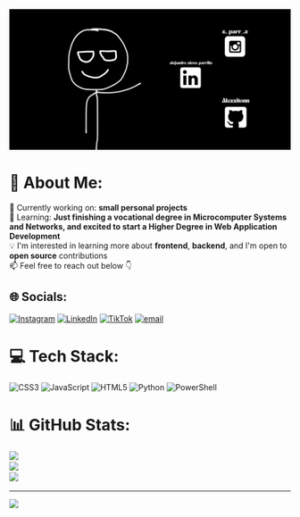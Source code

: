 <div>
  <img src="banner.png">
</div>

# 💫 About Me:
🔭 Currently working on: **small personal projects**  <br>🌱 Learning: **Just finishing a vocational degree in Microcomputer Systems and Networks, and excited to start a Higher Degree in Web Application Development**  <br>💡 I'm interested in learning more about **frontend**, **backend**, and I'm open to **open source** contributions  <br>📫 Feel free to reach out below 👇


## 🌐 Socials:
[![Instagram](https://img.shields.io/badge/Instagram-%23E4405F.svg?logo=Instagram&logoColor=white)](https://instagram.com/x._parr_.x) [![LinkedIn](https://img.shields.io/badge/LinkedIn-%230077B5.svg?logo=linkedin&logoColor=white)](https://linkedin.com/in/Alejandro-Nieva-Parrilla) [![TikTok](https://img.shields.io/badge/TikTok-%23000000.svg?logo=TikTok&logoColor=white)](https://tiktok.com/@Alexxitonn) [![email](https://img.shields.io/badge/Email-D14836?logo=gmail&logoColor=white)](mailto:anievaparrilla@gmail.com) 

# 💻 Tech Stack:
![CSS3](https://img.shields.io/badge/css3-%231572B6.svg?style=for-the-badge&logo=css3&logoColor=white) ![JavaScript](https://img.shields.io/badge/javascript-%23323330.svg?style=for-the-badge&logo=javascript&logoColor=%23F7DF1E) ![HTML5](https://img.shields.io/badge/html5-%23E34F26.svg?style=for-the-badge&logo=html5&logoColor=white) ![Python](https://img.shields.io/badge/python-3670A0?style=for-the-badge&logo=python&logoColor=ffdd54) ![PowerShell](https://img.shields.io/badge/PowerShell-%235391FE.svg?style=for-the-badge&logo=powershell&logoColor=white)
# 📊 GitHub Stats:
![](https://github-readme-stats.vercel.app/api?username=Alexxitonn&theme=dark&hide_border=false&include_all_commits=false&count_private=false)<br/>
![](https://nirzak-streak-stats.vercel.app/?user=Alexxitonn&theme=dark&hide_border=false)<br/>
![](https://github-readme-stats.vercel.app/api/top-langs/?username=Alexxitonn&theme=dark&hide_border=false&include_all_commits=false&count_private=false&layout=compact)

---
[![](https://visitcount.itsvg.in/api?id=Alexxitonn&icon=0&color=0)](https://visitcount.itsvg.in)

<!-- Proudly created with GPRM ( https://gprm.itsvg.in ) -->
